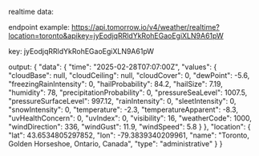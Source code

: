 realtime data:

endpoint example: https://api.tomorrow.io/v4/weather/realtime?location=toronto&apikey=jyEodjqRRldYkRohEGaoEgiXLN9A61pW

key: jyEodjqRRldYkRohEGaoEgiXLN9A61pW

output: 
{
  "data": {
    "time": "2025-02-28T07:07:00Z",
    "values": {
      "cloudBase": null,
      "cloudCeiling": null,
      "cloudCover": 0,
      "dewPoint": -5.6,
      "freezingRainIntensity": 0,
      "hailProbability": 84.2,
      "hailSize": 7.19,
      "humidity": 78,
      "precipitationProbability": 0,
      "pressureSeaLevel": 1007.5,
      "pressureSurfaceLevel": 997.12,
      "rainIntensity": 0,
      "sleetIntensity": 0,
      "snowIntensity": 0,
      "temperature": -2.3,
      "temperatureApparent": -8.3,
      "uvHealthConcern": 0,
      "uvIndex": 0,
      "visibility": 16,
      "weatherCode": 1000,
      "windDirection": 336,
      "windGust": 11.9,
      "windSpeed": 5.8
    }
  },
  "location": {
    "lat": 43.6534805297852,
    "lon": -79.3839340209961,
    "name": "Toronto, Golden Horseshoe, Ontario, Canada",
    "type": "administrative"
  }
}
